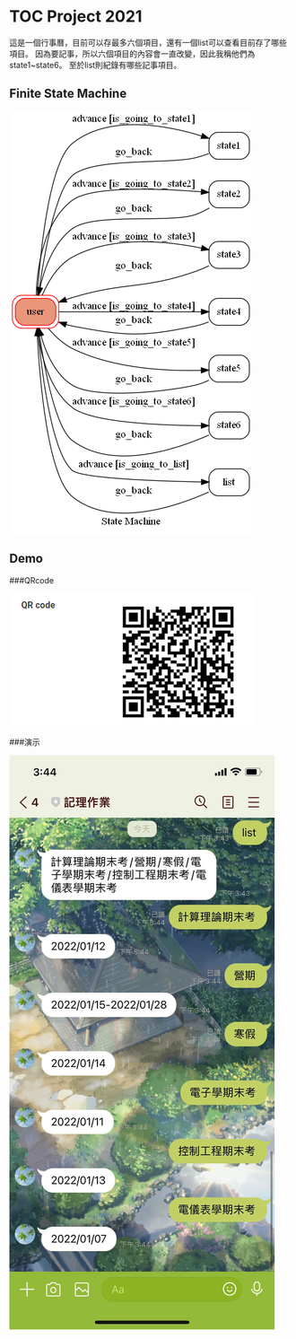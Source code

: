 # TOC Project 2021

這是一個行事曆，目前可以存最多六個項目，還有一個list可以查看目前存了哪些項目。
因為要記事，所以六個項目的內容會一直改變，因此我稱他們為state1~state6。
至於list則紀錄有哪些記事項目。

## Finite State Machine
![fsm](./img/show-fsm.png)

## Demo

###QRcode

![](./QRcode.png)

###演示

![](./demo.jpg)